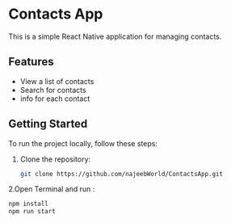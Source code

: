 # Contacts App

This is a simple React Native application for managing contacts.

## Features

- View a list of contacts
- Search for contacts
- info for each contact

## Getting Started

To run the project locally, follow these steps:

1. Clone the repository:
   ```bash
   git clone https://github.com/najeebWorld/ContactsApp.git

   
2.Open Terminal and run :
   ```bash
   npm install
   npm run start
   
